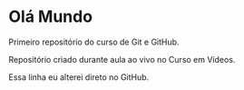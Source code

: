 # Olá Mundo

 Primeiro repositório do curso de Git e GitHub.

 Repositório criado durante aula ao vivo no Curso em Vídeos.

Essa linha eu alterei direto no GitHub.

